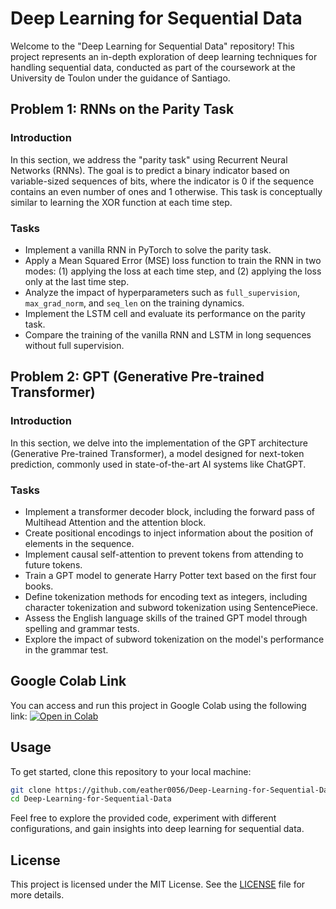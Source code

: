 # Deep Learning for Sequential Data

Welcome to the "Deep Learning for Sequential Data" repository! This project represents an in-depth exploration of deep learning techniques for handling sequential data, conducted as part of the coursework at the University de Toulon under the guidance of Santiago.

## Problem 1: RNNs on the Parity Task

### Introduction
In this section, we address the "parity task" using Recurrent Neural Networks (RNNs). The goal is to predict a binary indicator based on variable-sized sequences of bits, where the indicator is 0 if the sequence contains an even number of ones and 1 otherwise. This task is conceptually similar to learning the XOR function at each time step.

### Tasks
- Implement a vanilla RNN in PyTorch to solve the parity task.
- Apply a Mean Squared Error (MSE) loss function to train the RNN in two modes: (1) applying the loss at each time step, and (2) applying the loss only at the last time step.
- Analyze the impact of hyperparameters such as `full_supervision`, `max_grad_norm`, and `seq_len` on the training dynamics.
- Implement the LSTM cell and evaluate its performance on the parity task.
- Compare the training of the vanilla RNN and LSTM in long sequences without full supervision.

## Problem 2: GPT (Generative Pre-trained Transformer)

### Introduction
In this section, we delve into the implementation of the GPT architecture (Generative Pre-trained Transformer), a model designed for next-token prediction, commonly used in state-of-the-art AI systems like ChatGPT.

### Tasks
- Implement a transformer decoder block, including the forward pass of Multihead Attention and the attention block.
- Create positional encodings to inject information about the position of elements in the sequence.
- Implement causal self-attention to prevent tokens from attending to future tokens.
- Train a GPT model to generate Harry Potter text based on the first four books.
- Define tokenization methods for encoding text as integers, including character tokenization and subword tokenization using SentencePiece.
- Assess the English language skills of the trained GPT model through spelling and grammar tests.
- Explore the impact of subword tokenization on the model's performance in the grammar test.

## Google Colab Link
You can access and run this project in Google Colab using the following link: [![Open in Colab](https://colab.research.google.com/assets/colab-badge.svg)](https://colab.research.google.com/drive/1zUusMfl24zTQSACCYjme3oY8mDfH99oO#scrollTo=OgKtz93lLxNe)

## Usage
To get started, clone this repository to your local machine:

```bash
git clone https://github.com/eather0056/Deep-Learning-for-Sequential-Data.git
cd Deep-Learning-for-Sequential-Data
```

Feel free to explore the provided code, experiment with different configurations, and gain insights into deep learning for sequential data.

## License
This project is licensed under the MIT License. See the [LICENSE](LICENSE) file for more details.
